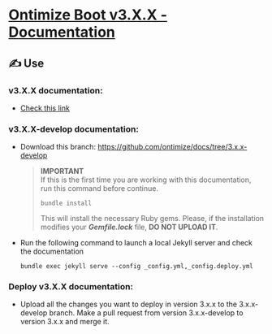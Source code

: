 # [Ontimize Boot v3.X.X - Documentation](https://ontimize.github.io/docs/v3/index.html)

## ✍ Use

### v3.X.X documentation:

- [Check this link](https://ontimize.github.io/docs/v3/index.html)

### v3.X.X-develop documentation:

- Download this branch: https://github.com/ontimize/docs/tree/3.x.x-develop

  > **IMPORTANT**  
  > If this is the first time you are working with this documentation, run this command before continue.
  >
  > ```
  > bundle install
  > ```
  >
  > This will install the necessary Ruby gems. Please, if the installation modifies your **_Gemfile.lock_** file, **DO NOT UPLOAD IT**.

- Run the following command to launch a local Jekyll server and check the documentation

  ```
  bundle exec jekyll serve --config _config.yml,_config.deploy.yml
  ```

### Deploy v3.X.X documentation:

- Upload all the changes you want to deploy in version 3.x.x to the 3.x.x-develop branch. Make a pull request from version 3.x.x-develop to version 3.x.x and merge it.
